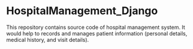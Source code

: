 # HospitalManagement_Django
This repository contains source code of hospital management system.  It would help to records and manages patient information (personal details, medical history, and visit details).
